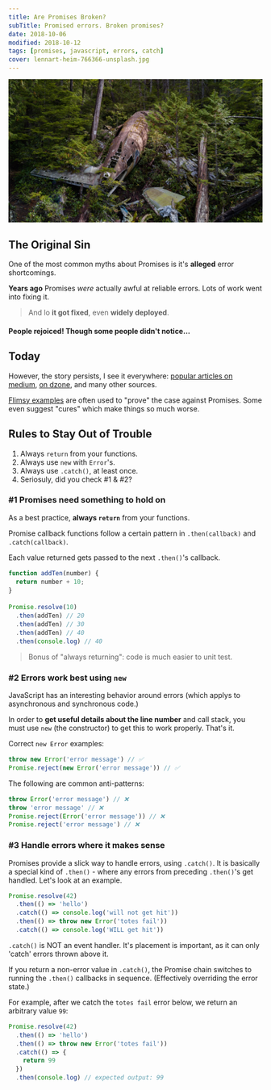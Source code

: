 ```yaml
---
title: Are Promises Broken?
subTitle: Promised errors. Broken promises?
date: 2018-10-06
modified: 2018-10-12
tags: [promises, javascript, errors, catch]
cover: lennart-heim-766366-unsplash.jpg
---
```


![credit: lennart-heim-766366-unsplash](lennart-heim-766366-unsplash.jpg)

## The Original Sin

One of the most common myths about Promises is it's **alleged** error shortcomings.

**Years ago** Promises _were_ actually awful at reliable errors. Lots of work went into fixing it.

> And lo **it got fixed**, even **widely deployed**.

#### People rejoiced! Though some people didn't notice...

## Today

However, the story persists, I see it everywhere: [popular articles on medium](https://hackernoon.com/6-reasons-why-javascripts-async-await-blows-promises-away-tutorial-c7ec10518dd9), [on dzone](https://dzone.com/articles/javascript-promises-and-why-asyncawait-wins-the-ba), and many other sources.

[Flimsy examples](/promise-gotchas/) are often used to "prove" the case against Promises. Some even suggest "cures" which make things so much worse.

<!-- One such tip I've seen multiple times: is to never use `.catch`, and instead use an `"unhandledRejection"` global event. **NEVER** do this. unhandledRejection is designed for cleanup of global references, like database connections, before an impending shutdown.) -->


## Rules to Stay Out of Trouble

1. Always `return` from your functions.
1. Always use `new` with `Error`'s.
1. Always use `.catch()`, at least once.
1. Seriosuly, did you check #1 & #2?


### #1 Promises need something to hold on

As a best practice, **always `return`** from your functions.

Promise callback functions follow a certain pattern in `.then(callback)` and `.catch(callback)`.

Each value returned gets passed to the next `.then()`'s callback.

```js
function addTen(number) {
  return number + 10;
}

Promise.resolve(10)
  .then(addTen) // 20
  .then(addTen) // 30
  .then(addTen) // 40
  .then(console.log) // 40
```

> Bonus of "always returning": code is much easier to unit test.

### #2 Errors work best using `new`

JavaScript has an interesting behavior around errors (which applys to asynchronous and synchronous code.)

In order to **get useful details about the line number** and call stack, you must use `new` (the constructor) to get this to work properly. That's it.

Correct `new Error` examples:

```js
throw new Error('error message') // ✅
Promise.reject(new Error('error message')) // ✅
```

The following are common anti-patterns:

```js
throw Error('error message') // ❌
throw 'error message' // ❌
Promise.reject(Error('error message')) // ❌
Promise.reject('error message') // ❌
```


### #3 Handle errors where it makes sense

Promises provide a slick way to handle errors, using `.catch()`. It is basically a special kind of `.then()` - where any errors from preceding `.then()`'s get handled. Let's look at an example.

```js
Promise.resolve(42)
  .then(() => 'hello')
  .catch(() => console.log('will not get hit'))
  .then(() => throw new Error('totes fail'))
  .catch(() => console.log('WILL get hit'))
```


`.catch()` is NOT an event handler. It's placement is important, as it can only 'catch' errors thrown above it.

If you return a non-error value in `.catch()`, the Promise chain switches to running the `.then()` callbacks in sequence. (Effectively overriding the error state.)

For example, after we catch the `totes fail` error below, we return an arbitrary value `99`:

```js
Promise.resolve(42)
  .then(() => 'hello')
  .then(() => throw new Error('totes fail'))
  .catch(() => {
    return 99
  })
  .then(console.log) // expected output: 99
```

